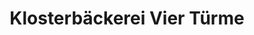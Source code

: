 ---
title: "Klosterbäckerei Vier Türme"
url: /schwarzach-am-main/klosterbaeckerei-vier-tuerme/
shop: Bäckerei
---